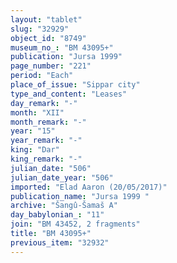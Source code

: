 ```yaml
---
layout: "tablet"
slug: "32929"
object_id: "8749"
museum_no_: "BM 43095+"
publication: "Jursa 1999"
page_number: "221"
period: "Each"
place_of_issue: "Sippar city"
type_and_content: "Leases"
day_remark: "-"
month: "XII"
month_remark: "-"
year: "15"
year_remark: "-"
king: "Dar"
king_remark: "-"
julian_date: "506"
julian_date_year: "506"
imported: "Elad Aaron (20/05/2017)"
publication_name: "Jursa 1999 "
archive: "Šangû-Šamaš A"
day_babylonian_: "11"
join: "BM 43452, 2 fragments"
title: "BM 43095+"
previous_item: "32932"
---
```

